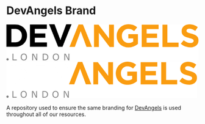 # DevAngels Brand

[![DevAngels][logo_dark]][devangels_link_dark]
[![DevAngels][logo_light]][devangels_link_light]

A repository used to ensure the same branding for [DevAngels][devangels_link] is used throughout all of our resources.

[logo_dark]: https://raw.githubusercontent.com/devangels/devangels_brand/main/styles/README/devangels_black.png#gh-light-mode-only
[logo_light]: https://raw.githubusercontent.com/devangels/devangels_brand/main/styles/README/devangels_white.png#gh-dark-mode-only
[devangels_link]: https://www.devangels.london/
[devangels_link_dark]: https://www.devangels.london/#gh-light-mode-only
[devangels_link_light]: https://www.devangels.london/#gh-dark-mode-only
